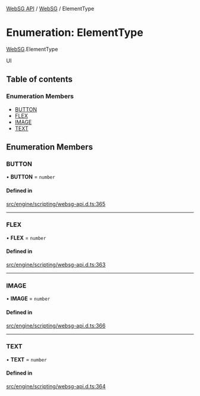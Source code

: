 [WebSG API](../README.md) / [WebSG](../modules/WebSG.md) / ElementType

# Enumeration: ElementType

[WebSG](../modules/WebSG.md).ElementType

UI

## Table of contents

### Enumeration Members

- [BUTTON](WebSG.ElementType.md#button)
- [FLEX](WebSG.ElementType.md#flex)
- [IMAGE](WebSG.ElementType.md#image)
- [TEXT](WebSG.ElementType.md#text)

## Enumeration Members

### BUTTON

• **BUTTON** = `number`

#### Defined in

[src/engine/scripting/websg-api.d.ts:365](https://github.com/thirdroom/thirdroom/blob/c8b57e0e/src/engine/scripting/websg-api.d.ts#L365)

___

### FLEX

• **FLEX** = `number`

#### Defined in

[src/engine/scripting/websg-api.d.ts:363](https://github.com/thirdroom/thirdroom/blob/c8b57e0e/src/engine/scripting/websg-api.d.ts#L363)

___

### IMAGE

• **IMAGE** = `number`

#### Defined in

[src/engine/scripting/websg-api.d.ts:366](https://github.com/thirdroom/thirdroom/blob/c8b57e0e/src/engine/scripting/websg-api.d.ts#L366)

___

### TEXT

• **TEXT** = `number`

#### Defined in

[src/engine/scripting/websg-api.d.ts:364](https://github.com/thirdroom/thirdroom/blob/c8b57e0e/src/engine/scripting/websg-api.d.ts#L364)
